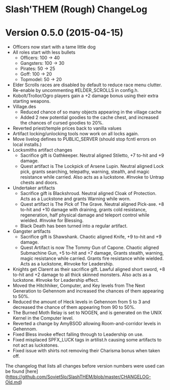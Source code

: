 # Slash'THEM (Rough) ChangeLog

Version 0.5.0 (2015-04-15)
==========================
- Officers now start with a tame little dog
- All roles start with less bullets
    - Officers: 100 -> 40
    - Gangsters: 100 -> 30
    - Pirates: 50 -> 25
    - Goff: 100 -> 20
    - Topmodel: 50 -> 20
- Elder Scrolls races are disabled by default to reduce race menu clutter.  Re-enable by uncommenting #ELDER_SCROLLS in config.h.
- Kobolt/Trollor/Ogro players gain a +2 damage bonus using their extra starting weapons.
- Village.des
    - Reduced chance of so many objects appearing in the village cache
    - Added 2 new potential goodies to the cache chest, and increased the chances of cursed goodies to 20%.
- Reverted priest/temple prices back to vanilla values
- Artifact locking/unlocking tools now work on all locks again.
- Move livelog defines to PUBLIC_SERVER (should stop fcntl errors on local installs.)
- Locksmiths artifact changes
    - Sacrifice gift is Oathkeeper.  Neutral aligned Stiletto, +7 to-hit and +9 damage.
    - Quest artifact is The Lockpick of Arsene Lupin.  Neutral aligned Lock pick, grants searching, telepathy, warning, stealth, and magic resistance while carried.  Also acts as a luckstone.  #Invoke to Untrap chests and doors.
- Undertaker artifacts
    - Sacrifice gift is Blackshroud.  Neutral aligned Cloak of Protection.  Acts as a Luckstone and grants Warning while worn.
    - Quest artifact is The Pick of The Grave.  Neutral aligned Pick-axe.  +8 to-hit and +10 damage with draining, grants cold resistance, regeneration, half physical damage and teleport control while wielded.  #Invoke for Blessing.
    - Black Death has been turned into a regular artifact.
- Gangster artifacts
    - Sacrifice gift is Shawshank.  Chaotic aligned Knife, +9 to-hit and +9 damage.
    - Quest Artifact is now The Tommy Gun of Capone.  Chaotic aligned Submachine Gun, +5 to-hit and +7 damage, Grants stealth, warning, magic resistance while carried.  Grants fire resistance while wielded.  Acts as a luckstone, #Invoke for Leadership.
- Knights get Clarent as their sacrifice gift.  Lawful aligned short sword, +8 to-hit and +2 damage to all thick skinned monsters.  Also acts as a luckstone.  #Invoke for Leadership effect.
- Moved the Hitchhiker, Computer, and Key levels from The Next Generation to Gehennom and increased the chances of them appearing to 50%.
- Reduced the amount of Heck levels in Gehennom from 5 to 3 and decreased the chance of them appearing from 90 to 50%.
- The Burned Moth Relay is set to NOGEN, and is generated on the UNIX Kernel in the Computer level.
- Reverted a change by AmyBSOD allowing Room-and-corridor levels in Gehennom.
- Fixed Bless invoke effect falling through to Leadership on use.
- Fixed misplaced SPFX_LUCK tags in artilist.h causing some artifacts to not act as luckstones.
- Fixed issue with shirts not removing their Charisma bonus when taken off.

The changelog that lists all changes before version numbers were used can be found [here] (https://github.com/Soviet5lo/SlashTHEM/blob/master/CHANGELOG-Old.md)
